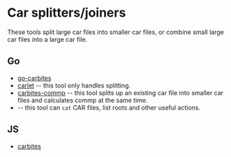 # Car splitters/joiners

These tools split large car files into smaller car files, or combine small large car files into a large car file.

## Go
- [go-carbites](https://github.com/alanshaw/go-carbites)
- [carlet](https://github.com/anjor/carlet) -- this tool only handles splitting.
- [carbites-commp](https://github.com/anjor/go-carbites-commp) -- this tool splits up an existing car file into smaller car files and calculates commp at the same time.
- [](https://github.com/hsanjuan/caribdis) -- this tool can `cat` CAR files, list roots and other useful actions.

## JS
- [carbites](https://github.com/nftstorage/carbites)


